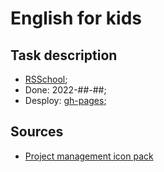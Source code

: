 # English for kids

## Task description
- [RSSchool](https://github.com/rolling-scopes-school/js-fe-course-en/blob/main/tasks/angular/project-management-system.md);
- Done: 2022-##-##;
- Desploy: [gh-pages](https://emp74ark.github.io/project-management-system);

## Sources
- [Project management icon pack](https://www.flaticon.com/packs/project-management-82/2)
